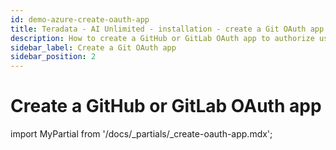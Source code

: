 ```yaml
---
id: demo-azure-create-oauth-app
title: Teradata - AI Unlimited - installation - create a Git OAuth app
description: How to create a GitHub or GitLab OAuth app to authorize users.
sidebar_label: Create a Git OAuth app
sidebar_position: 2
---
```


# Create a GitHub or GitLab OAuth app

import MyPartial from '/docs/_partials/_create-oauth-app.mdx';

<MyPartial />
